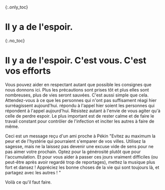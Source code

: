 {:.only_toc}
# Il y a de l'espoir.

{:.no_toc}
# Il y a de l'espoir. C'est vous. C'est vos efforts

Vous pouvez aider en respectant autant que possible les consignes que nous donnons ici. Plus les précautions sont prises tôt et plus elles sont nombreuses, plus de vies seront sauvées. C'est aussi simple que cela. Attendez-vous à ce que les personnes qui n'ont pas suffisament réagi hier surréagissent aujourd'hui. répondu à l'appel hier soient les personnes qui répondent à l'appel aujourd'hui. Résistez autant à l'envie de vous agiter qu'à celle de perdre espoir. Le plus important est de rester calme et de faire le travail constant pour contrôler de l'infection et inciter les autres à faire de même.

Ceci est un message reçu d'un ami proche à Pékin "Evitez au maximum la peur et de l'hystérie qui pourraient s'emparer de vos villes. Utilisez la sagesse, mais ne la laissez pas devenir une excuse vide de sens pour ne pas aimer votre prochain. Optez pour la générosité plutôt que pour l'accumulation. Et pour vous aider à passer ces jours vraiment difficiles (ou peut-être après avoir regardé trop de reportages), mettez la musique plus fort et dansez ! Appréciez les bonne choses de la vie qui sont toujours là, et partagez avec les autres ! "

Voilà ce qu'il faut faire.
